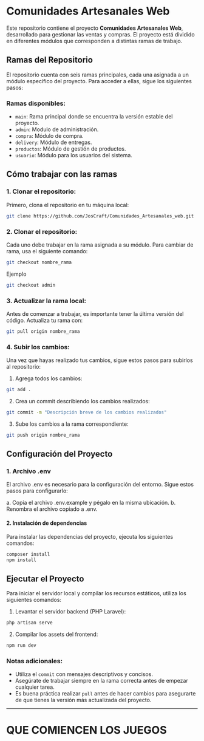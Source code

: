 # Comunidades Artesanales Web

Este repositorio contiene el proyecto **Comunidades Artesanales Web**, desarrollado para gestionar las ventas y compras. El proyecto está dividido en diferentes módulos que corresponden a distintas ramas de trabajo.

## Ramas del Repositorio

El repositorio cuenta con seis ramas principales, cada una asignada a un módulo específico del proyecto. Para acceder a ellas, sigue los siguientes pasos:

### Ramas disponibles:

- `main`: Rama principal donde se encuentra la versión estable del proyecto.
- `admin`: Modulo de administración.
- `compra`: Módulo de compra.
- `delivery`: Módulo de entregas.
- `productos`: Módulo de gestión de productos.
- `usuario`: Módulo para los usuarios del sistema.

## Cómo trabajar con las ramas

### 1. Clonar el repositorio:

Primero, clona el repositorio en tu máquina local:

```bash
git clone https://github.com/JosCraft/Comunidades_Artesanales_web.git
```

### 2. Clonar el repositorio:

Cada uno debe trabajar en la rama asignada a su módulo. Para cambiar de rama, usa el siguiente comando:

```bash
git checkout nombre_rama
```

Ejemplo 

```bash
git checkout admin
```

### 3. Actualizar la rama local:

Antes de comenzar a trabajar, es importante tener la última versión del código. Actualiza tu rama con:

```bash
git pull origin nombre_rama
```

### 4. Subir los cambios:

Una vez que hayas realizado tus cambios, sigue estos pasos para subirlos al repositorio:

1. Agrega todos los cambios:

```bash
git add .
```

2. Crea un commit describiendo los cambios realizados:

```bash
git commit -m "Descripción breve de los cambios realizados"
```

3. Sube los cambios a la rama correspondiente:

```bash
git push origin nombre_rama
```

## Configuración del Proyecto

### 1. Archivo .env
El archivo .env es necesario para la configuración del entorno. Sigue estos pasos para configurarlo:

a. Copia el archivo .env.example y pégalo en la misma ubicación.
b. Renombra el archivo copiado a .env.

#### 2. Instalación de dependencias
Para instalar las dependencias del proyecto, ejecuta los siguientes comandos:

```bash
composer install
npm install
``` 

## Ejecutar el Proyecto
Para iniciar el servidor local y compilar los recursos estáticos, utiliza los siguientes comandos:

1. Levantar el servidor backend (PHP Laravel):

```bash
php artisan serve
```

2. Compilar los assets del frontend:

```bash
npm run dev
```

### Notas adicionales:

- Utiliza el `commit` con mensajes descriptivos y concisos.
- Asegúrate de trabajar siempre en la rama correcta antes de empezar cualquier tarea.
- Es buena práctica realizar `pull` antes de hacer cambios para asegurarte de que tienes la versión más actualizada del proyecto.

---

# QUE COMIENCEN LOS JUEGOS 


